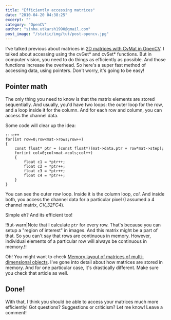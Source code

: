 ```yaml
---
title: "Efficiently accessing matrices"
date: "2010-04-20 04:38:25"
excerpt: ""
category: "OpenCV"
author: "sinha.utkarsh1990@gmail.com"
post_image: "/static/img/tut/post-opencv.jpg"
---
```

I've talked previous about matrices in [2D matrices with CvMat in OpenCV](/tutorials/2d-matrices-cvmat-opencv/). I talked about accessing using the cvGet* and cvSet* functions. But in computer vision, you need to do things as efficiently as possible. And those functions increase the overhead. So here's a super fast method of accessing data, using pointers. Don't worry, it's going to be easy! 

## Pointer math

The only thing you need to know is that the matrix elements are stored sequentially. And usually, you'd have two loops: the outer loop for the row, and a loop inside it for the column. And for each row and column, you can access the channel data.

Some code will clear up the idea: 
    
    :::c++
    for(int row=0;row<mat->rows;row++)
    {
        const float* ptr = (const float*)(mat->data.ptr + row*mat->step);
        for(int col=0;col<mat->cols;col++)
        {
            float c1 = *ptr++;
            float c2 = *ptr++;
            float c3 = *ptr++;
            float c4 = *ptr++;
        }
    }
    

You can see the outer _row_ loop. Inside it is the column loop, _col_. And inside both, you access the channel data for a particular pixel (I assumed a 4 channel matrix, _CV_32FC4_).

Simple eh? And its efficient too! 

!!tut-warn|Note that I calculate `ptr` for every row. That's because you can setup a "region of interest" in images. And this matrix might be a part of that. So you can't say that rows are continuous in memory. However, individual elements of a particular row will always be continuous in memory.!!

Oh! You might want to check [Memory layout of matrices of multi-dimensional objects](/tutorials/memory-layout-matrices-multidimensional-objects/). I've gone into detail about how matrices are stored in memory. And for one particular case, it's drastically different. Make sure you check that article as well. 

## Done!

With that, I think you should be able to access your matrices much more efficiently! Got questions? Suggestions or criticism? Let me know! Leave a comment!
